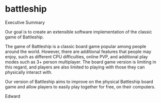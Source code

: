 ﻿# battleship
Executive Summary

Our goal is to create an extensible software implementation of the classic game of Battleship.

The game of Battleship is a classic board game popular among people around the world. However, there are additional features that people may enjoy, such as different CPU difficulties, online PVP, and additional play modes such as 3+ person multiplayer. The board game version is limiting in this regard, and players are also limited to playing with those they can physically interact with.

Our version of Battleship aims to improve on the physical Battleship board game and allow players to easily play together for free, on their computers.


Edward